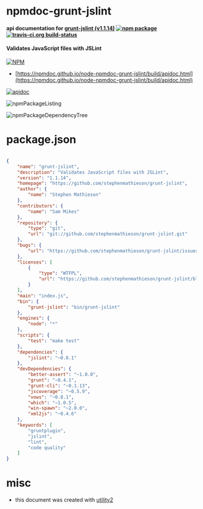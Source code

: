 # npmdoc-grunt-jslint

#### api documentation for  [grunt-jslint (v1.1.14)](https://github.com/stephenmathieson/grunt-jslint)  [![npm package](https://img.shields.io/npm/v/npmdoc-grunt-jslint.svg?style=flat-square)](https://www.npmjs.org/package/npmdoc-grunt-jslint) [![travis-ci.org build-status](https://api.travis-ci.org/npmdoc/node-npmdoc-grunt-jslint.svg)](https://travis-ci.org/npmdoc/node-npmdoc-grunt-jslint)

#### Validates JavaScript files with JSLint

[![NPM](https://nodei.co/npm/grunt-jslint.png?downloads=true&downloadRank=true&stars=true)](https://www.npmjs.com/package/grunt-jslint)

- [https://npmdoc.github.io/node-npmdoc-grunt-jslint/build/apidoc.html](https://npmdoc.github.io/node-npmdoc-grunt-jslint/build/apidoc.html)

[![apidoc](https://npmdoc.github.io/node-npmdoc-grunt-jslint/build/screenCapture.buildCi.browser.%252Ftmp%252Fbuild%252Fapidoc.html.png)](https://npmdoc.github.io/node-npmdoc-grunt-jslint/build/apidoc.html)

![npmPackageListing](https://npmdoc.github.io/node-npmdoc-grunt-jslint/build/screenCapture.npmPackageListing.svg)

![npmPackageDependencyTree](https://npmdoc.github.io/node-npmdoc-grunt-jslint/build/screenCapture.npmPackageDependencyTree.svg)



# package.json

```json

{
    "name": "grunt-jslint",
    "description": "Validates JavaScript files with JSLint",
    "version": "1.1.14",
    "homepage": "https://github.com/stephenmathieson/grunt-jslint",
    "author": {
        "name": "Stephen Mathieson"
    },
    "contributors": {
        "name": "Sam Mikes"
    },
    "repository": {
        "type": "git",
        "url": "git://github.com/stephenmathieson/grunt-jslint.git"
    },
    "bugs": {
        "url": "https://github.com/stephenmathieson/grunt-jslint/issues"
    },
    "licenses": [
        {
            "type": "WTFPL",
            "url": "https://github.com/stephenmathieson/grunt-jslint/blob/master/LICENSE-WTFPL"
        }
    ],
    "main": "index.js",
    "bin": {
        "grunt-jslint": "bin/grunt-jslint"
    },
    "engines": {
        "node": "*"
    },
    "scripts": {
        "test": "make test"
    },
    "dependencies": {
        "jslint": "~0.8.1"
    },
    "devDependencies": {
        "better-assert": "~1.0.0",
        "grunt": "~0.4.1",
        "grunt-cli": "~0.1.13",
        "jscoverage": "~0.5.9",
        "vows": "~0.8.1",
        "which": "~1.0.5",
        "win-spawn": "~2.0.0",
        "xml2js": "~0.4.6"
    },
    "keywords": [
        "gruntplugin",
        "jslint",
        "lint",
        "code quality"
    ]
}
```



# misc
- this document was created with [utility2](https://github.com/kaizhu256/node-utility2)
